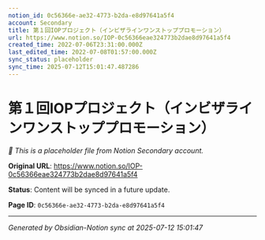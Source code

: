 ```yaml
---
notion_id: 0c56366e-ae32-4773-b2da-e8d97641a5f4
account: Secondary
title: 第１回IOPプロジェクト（インビザラインワンストッププロモーション）
url: https://www.notion.so/IOP-0c56366eae324773b2dae8d97641a5f4
created_time: 2022-07-06T23:31:00.000Z
last_edited_time: 2022-07-08T01:57:00.000Z
sync_status: placeholder
sync_time: 2025-07-12T15:01:47.487286
---
```


# 第１回IOPプロジェクト（インビザラインワンストッププロモーション）

*🔄 This is a placeholder file from Notion Secondary account.*

**Original URL**: https://www.notion.so/IOP-0c56366eae324773b2dae8d97641a5f4

**Status**: Content will be synced in a future update.

**Page ID**: `0c56366e-ae32-4773-b2da-e8d97641a5f4`

---

*Generated by Obsidian-Notion sync at 2025-07-12 15:01:47*
